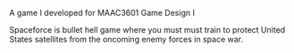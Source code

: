 A game I developed for MAAC3601 Game Design I

Spaceforce is bullet hell game where you must must train to protect United States satellites from the oncoming enemy forces in space war.
